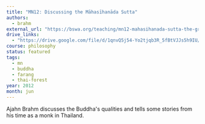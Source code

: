 ```yaml
---
title: "MN12: Discussing the Māhasīhanāda Sutta"
authors:
  - brahm
external_url: "https://bswa.org/teaching/mn12-mahasihanada-sutta-the-great-discourse-on-the-lions-roar-with-ajahn-brahm/"
drive_links:
  - "https://drive.google.com/file/d/1qnvQ5j54-Yo2tjqb3R_5fBtVJJs5h9IU/view?usp=drivesdk"
course: philosophy
status: featured
tags:
  - mn
  - buddha
  - farang
  - thai-forest
year: 2012
month: jun
---
```


Ajahn Brahm discusses the Buddha's qualities and tells some stories from his time as a monk in Thailand.
